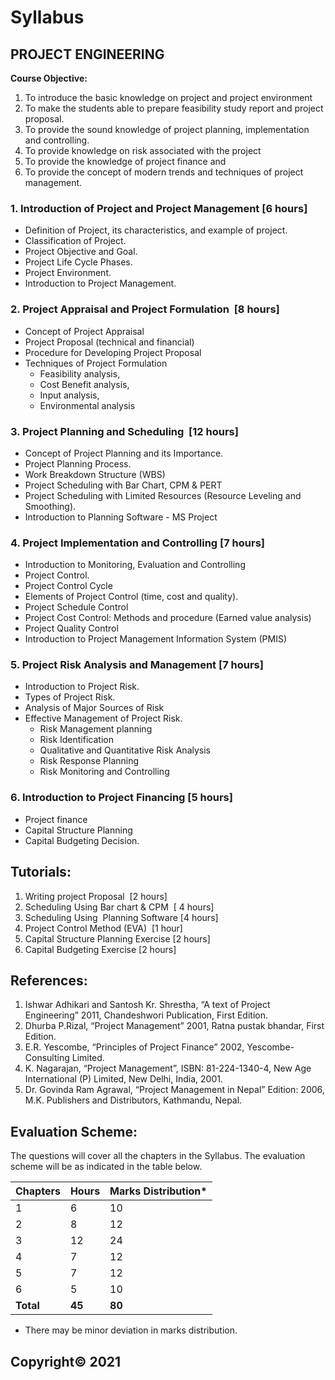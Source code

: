 # Syllabus

## **PROJECT ENGINEERING**

**Course Objective:**

1. To introduce the basic knowledge on project and project environment
2. To make the students able to prepare feasibility study report and project proposal. 
3. To provide the sound knowledge of project planning, implementation and controlling.  
4. To provide knowledge on risk associated with the project
5. To provide the knowledge of project finance and 
6. To provide the concept of modern trends and techniques of project management. 

### **1. Introduction of Project and Project Management [6 hours]**

* Definition of Project, its characteristics, and example of project.
* Classification of Project. 
* Project Objective and Goal.
* Project Life Cycle Phases.
* Project Environment. 
* Introduction to Project Management. 

### **2. Project Appraisal and Project Formulation  [8 hours]**

* Concept of Project Appraisal 
* Project Proposal (technical and financial)
* Procedure for Developing Project Proposal
* Techniques of Project Formulation 
    * Feasibility analysis,
    * Cost Benefit analysis,
    * Input analysis,
    * Environmental analysis

### **3. Project Planning and Scheduling  [12 hours]**

* Concept of Project Planning and its Importance. 
* Project Planning Process. 
* Work Breakdown Structure (WBS) 
* Project Scheduling with Bar Chart, CPM & PERT 
* Project Scheduling with Limited Resources (Resource Leveling and Smoothing).
* Introduction to Planning Software - MS Project

### **4. Project Implementation and Controlling [7  hours]**

* Introduction to Monitoring, Evaluation and Controlling
* Project Control. 
* Project Control Cycle 
* Elements of Project Control (time, cost and quality).
* Project Schedule Control 
* Project Cost Control: Methods and procedure (Earned value analysis)
* Project Quality Control
* Introduction to Project Management Information System (PMIS)

### **5. Project Risk Analysis and Management [7 hours]**

* Introduction to Project Risk. 
* Types of Project Risk. 
* Analysis of Major Sources of Risk
* Effective Management of Project Risk. 
    * Risk Management planning
    * Risk Identification
    * Qualitative and Quantitative Risk Analysis  
    * Risk Response Planning 
    * Risk Monitoring and Controlling

### **6. Introduction to Project Financing [5 hours]**

* Project finance
* Capital Structure Planning
* Capital Budgeting Decision.

## **Tutorials:**

1. Writing project Proposal  [2 hours]
2. Scheduling Using Bar chart & CPM  [  4 hours]
3. Scheduling Using  Planning Software [4  hours]  
4. Project Control Method (EVA)  [1 hour]
5. Capital Structure Planning Exercise  [2 hours]
6. Capital Budgeting Exercise [2 hours]

## **References:**

1. Ishwar Adhikari  and Santosh Kr. Shrestha, &ldquo;A text of Project Engineering&rdquo; 2011, Chandeshwori  Publication, First Edition. 
2. Dhurba P.Rizal,  &ldquo;Project Management&rdquo; 2001, Ratna pustak bhandar, First Edition. 
3. E.R. Yescombe,  &ldquo;Principles of Project Finance&rdquo; 2002, Yescombe-Consulting Limited.
4. K. Nagarajan,  &ldquo;Project Management&rdquo;, ISBN: 81-224-1340-4, New Age International (P) Limited,  New Delhi, India, 2001. 
5. Dr. Govinda Ram  Agrawal, &ldquo;Project Management in Nepal&rdquo; Edition: 2006, M.K. Publishers and  Distributors, Kathmandu, Nepal. 

## **Evaluation Scheme:**

The questions will cover all the chapters in the Syllabus. The evaluation scheme will be as indicated in the table below.

| Chapters | Hours | Marks Distribution* |
|---|---|---|
| 1 | 6 | 10 |
| 2 | 8 | 12 |
| 3 | 12 | 24 |
| 4 | 7 | 12 |
| 5 | 7 | 12 |
| 6 | 5 | 10 |
| **Total** | **45** | **80** |

* There may be minor deviation in marks distribution.

## **Copyright&copy; 2021** 
